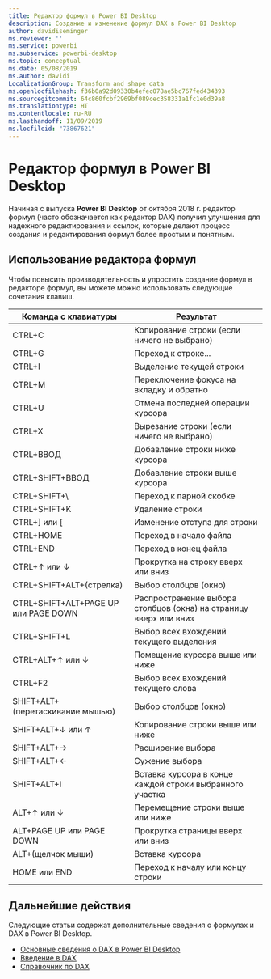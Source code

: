 ```yaml
---
title: Редактор формул в Power BI Desktop
description: Создание и изменение формул DAX в Power BI Desktop
author: davidiseminger
ms.reviewer: ''
ms.service: powerbi
ms.subservice: powerbi-desktop
ms.topic: conceptual
ms.date: 05/08/2019
ms.author: davidi
LocalizationGroup: Transform and shape data
ms.openlocfilehash: f36b0a92d09330b4efec078ae5bc767fed434393
ms.sourcegitcommit: 64c860fcbf2969bf089cec358331a1fc1e0d39a8
ms.translationtype: HT
ms.contentlocale: ru-RU
ms.lasthandoff: 11/09/2019
ms.locfileid: "73867621"
---
```

# <a name="formula-editor-in-power-bi-desktop"></a>Редактор формул в Power BI Desktop

Начиная с выпуска **Power BI Desktop** от октября 2018 г. редактор формул (часто обозначается как редактор DAX) получил улучшения для надежного редактирования и ссылок, которые делают процесс создания и редактирования формул более простым и понятным. 

## <a name="using-the-formula-editor"></a>Использование редактора формул

Чтобы повысить производительность и упростить создание формул в редакторе формул, вы можете можно использовать следующие сочетания клавиш.


|Команда с клавиатуры  |Результат  |
|---------|---------|
|CTRL+C  | Копирование строки (если ничего не выбрано) |
|CTRL+G  |Переход к строке... |
|CTRL+I  |Выделение текущей строки  |
|CTRL+M  |Переключение фокуса на вкладку и обратно |
|CTRL+U  |Отмена последней операции курсора  |
|CTRL+X   | Вырезание строки (если ничего не выбрано) |
|CTRL+ВВОД  |Добавление строки ниже курсора  |
|CTRL+SHIFT+ВВОД  |Добавление строки выше курсора  |
|CTRL+SHIFT+\  |Переход к парной скобке  |
|CTRL+SHIFT+K  |Удаление строки  |
|CTRL+] или [  |Изменение отступа для строки  |
|CTRL+HOME  |Переход в начало файла  |
|CTRL+END  |Переход в конец файла  |
|CTRL+↑ или ↓   |Прокрутка на строку вверх или вниз  |
|CTRL+SHIFT+ALT+(стрелка)  |Выбор столбцов (окно)  |
|CTRL+SHIFT+ALT+PAGE UP или PAGE DOWN  |Распространение выбора столбцов (окна) на страницу вверх или вниз |
|CTRL+SHIFT+L  |Выбор всех вхождений текущего выделения |
|CTRL+ALT+↑ или ↓  |Помещение курсора выше или ниже  |
|CTRL+F2  |Выбор всех вхождений текущего слова | 
|SHIFT+ALT+(перетаскивание мышью) |Выбор столбцов (окно)  |
|SHIFT+ALT+↓ или ↑  |Копирование строки выше или ниже  |
|SHIFT+ALT+→  |Расширение выбора  |
|SHIFT+ALT+←  |Сужение выбора |
|SHIFT+ALT+I  |Вставка курсора в конце каждой строки выбранного участка |
|ALT+↑ или ↓  | Перемещение строки выше или ниже |
|ALT+PAGE UP или PAGE DOWN  |Прокрутка страницы вверх или вниз  |
|ALT+(щелчок мыши)  |Вставка курсора  |
|HOME или END  |Переход к началу или концу строки  |

## <a name="next-steps"></a>Дальнейшие действия

Следующие статьи содержат дополнительные сведения о формулах и DAX в Power BI Desktop.

* [Основные сведения о DAX в Power BI Desktop](desktop-quickstart-learn-dax-basics.md)
* [Введение в DAX](https://docs.microsoft.com/power-bi/guided-learning/introductiontodax?tutorial-step=1)
* [Справочник по DAX](https://msdn.microsoft.com/query-bi/dax/data-analysis-expressions-dax-reference)

